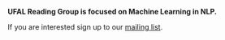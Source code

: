 **UFAL Reading Group is focused on Machine Learning in NLP.**

If you are interested sign up to our [mailing list](https://groups.google.com/forum/#!forum/ufal-rg).
